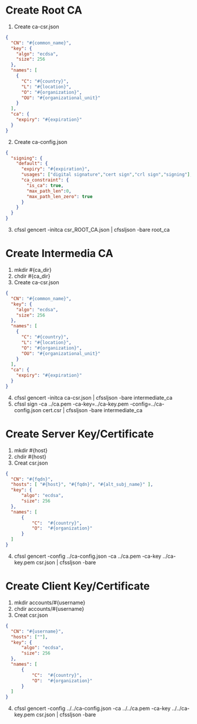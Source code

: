 

# Create Root CA
1. Create ca-csr.json
```json
{
  "CN": "#{common_name}",
  "key": {
    "algo": "ecdsa",
    "size": 256
  },
  "names": [
    {
      "C": "#{country}",
      "L": "#{location}",
      "O": "#{organization}",
      "OU": "#{organizational_unit}"
    }
  ],
  "ca": {
    "expiry": "#{expiration}"
  }
}
```
2. Create ca-config.json
```json
{
  "signing": {
    "default": {
      "expiry": "#{expiration}",
      "usages": ["digital signature","cert sign","crl sign","signing"],
      "ca_constraint": {
        "is_ca": true,
        "max_path_len":0,
        "max_path_len_zero": true
      }
    }
  }
}
```
3. cfssl gencert -initca csr_ROOT_CA.json | cfssljson -bare root_ca

# Create Intermedia CA
1. mkdir #{ca_dir}
2. chdir #{ca_dir}
3. Create ca-csr.json
```json
{
  "CN": "#{common_name}",
  "key": {
    "algo": "ecdsa",
    "size": 256
  },
  "names": [
    {
      "C": "#{country}",
      "L": "#{location}",
      "O": "#{organization}",
      "OU": "#{organizational_unit}"
    }
  ],
  "ca": {
    "expiry": "#{expiration}"
  }
}
```
4. cfssl gencert -initca ca-csr.json | cfssljson -bare intermediate_ca
5. cfssl sign -ca ../ca.pem -ca-key=../ca-key.pem -config=../ca-config.json cert.csr | cfssljson -bare intermediate_ca

# Create Server Key/Certificate
1. mkdir #{host}
2. chdir #{host}
3. Creat csr.json
```json
{
  "CN": "#{fqdn}",
  "hosts": [ "#{host}", "#{fqdn}", "#{alt_subj_name}" ],
  "key": {
      "algo": "ecdsa",
      "size": 256
  },
  "names": [
      {
          "C":  "#{country}",
          "O":  "#{organization}"
      }
  ]
}
```
4. cfssl gencert -config ../ca-config.json -ca ../ca.pem -ca-key ../ca-key.pem csr.json | cfssljson -bare

# Create Client Key/Certificate
1. mkdir accounts/#{username}
2. chdir accounts/#{username}
3. Creat csr.json
```json
{
  "CN": "#{username}",
  "hosts": [""],
  "key": {
      "algo": "ecdsa",
      "size": 256
  },
  "names": [
      {
          "C":  "#{country}",
          "O":  "#{organization}"
      }
  ]
}
```
4. cfssl gencert -config ../../ca-config.json -ca ../../ca.pem -ca-key ../../ca-key.pem csr.json | cfssljson -bare 
